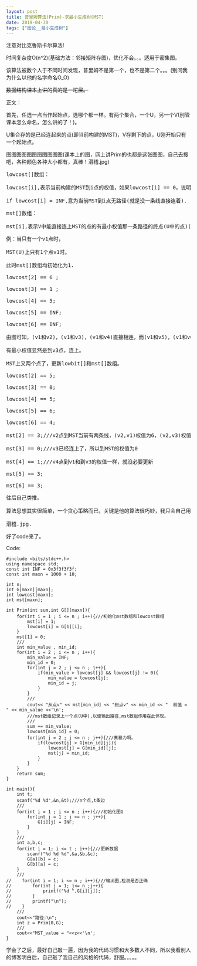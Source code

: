 ```yaml
---
layout: post
title: 普里姆算法(Prim)-求最小生成树(MST)
date: 2019-04-30
tags: ["图论__最小生成树"]
---
```


<!-- wp:paragraph -->

注意对比克鲁斯卡尔算法!

<!-- /wp:paragraph -->

<!-- wp:paragraph -->

时间复杂度O(n^2)(基础方法：邻接矩阵存图)，优化不会。。。适用于密集图。

<!-- /wp:paragraph -->

<!-- wp:paragraph -->

该算法被数个人于不同时间发现，普里姆不是第一个，也不是第二个。。。(别问我为什么以他的名字命名O_O)

<!-- /wp:paragraph -->

<!-- wp:paragraph -->

<del>数据结构课本上讲的真的是一坨屎。</del>

<!-- /wp:paragraph -->

<!-- wp:paragraph -->

正文：

<!-- /wp:paragraph -->

<!-- wp:paragraph -->

首先，任选一点当作起始点，选哪个都一样。有两个集合，一个U，另一个V(别管课本怎么命名，怎么讲的了！)。 

<!-- /wp:paragraph -->

<!-- wp:paragraph -->

U集合存的是已经连起来的点(即当前构建的MST)，V存剩下的点，U刚开始只有一个起始点。 

<!-- /wp:paragraph -->

<!-- wp:paragraph -->

图图图图图图图图图图图(课本上的图，网上讲Prim的也都是这张图图，自己去搜吧，各种颜色各种大小都有，真棒！滑稽.jpg)

<!-- /wp:paragraph -->

<!-- wp:preformatted -->
<pre class="wp-block-preformatted">lowcost[]数组：  

lowcost[i],表示当前构建的MST到i点的权值，如果lowcost[i] == 0，说明i点已经在当前的MST中了。  

if lowcost[i] = INF,意为当前MST到i点无路径(就是没一条线直接连着).</pre>
<!-- /wp:preformatted -->

<!-- wp:preformatted -->
<pre class="wp-block-preformatted">mst[]数组：  

mst[i],表示V中能直接连上MST的点的有最小权值那一条路径的终点(U中的点)(fuck!看例子),mst[i] == 0表示i点连上了 </pre>
<!-- /wp:preformatted -->

<!-- wp:preformatted -->
<pre class="wp-block-preformatted">例：当只有一个v1点时，  

MST(U)上只有1个点v1时。  

此时mst[]数组均初始化为1.  

lowcost[2] == 6 ;  

lowcost[3] == 1 ;  

lowcost[4] == 5;  

lowcost[5] == INF;  

lowcost[6] == INF;  

由图可知，(v1和v2)，(v1和v3)，(v1和v4)直接相连，而(v1和v5)，(v1和v6)没有直接相连。  

有最小权值显然是到v3点，连上。  

MST上又两个点了，更新lowbit[]和mst[]数组。  

lowcost[2] == 5;  

lowcost[3] == 0;  

lowcost[4] == 5;  

lowcost[5] == 6;  

lowcost[6] == 4;  

mst[2] == 3;///v2点到MST当前有两条线，(v2,v1)权值为6，(v2,v3)权值为5，显然到v3点权值小，所以mst[2] == 3;  

mst[3] == 0;///v3已经连上了，所以到MST的权值为0  

mst[4] == 1;///v4点到v1和到v3的权值一样，就没必要更新  

mst[5] == 3;  

mst[6] == 3;</pre>
<!-- /wp:preformatted -->

<!-- wp:preformatted -->
<pre class="wp-block-preformatted">往后自己类推。  

算法思想其实很简单，一个贪心策略而已，关键是他的算法很巧妙，我只会自己用暴力写出这颗MST来，囧rz。  

滑稽.jpg.</pre>
<!-- /wp:preformatted -->

<!-- wp:paragraph -->

好了code来了。

<!-- /wp:paragraph -->

<!-- wp:paragraph -->

Code:

<!-- /wp:paragraph -->

<!-- wp:code -->

    #include <bits/stdc++.h>
    using namespace std;
    const int INF = 0x3f3f3f3f;
    const int maxn = 1000 + 10;

    int n;
    int G[maxn][maxn];
    int lowcost[maxn];
    int mst[maxn];

    int Prim(int sum,int G[][maxn]){
        for(int i = 1 ; i <= n ; i++){///初始化mst数组和lowcost数组
            mst[i] = 1;
            lowcost[i] = G[1][i];
        }
        mst[1] = 0;
        ///
        int min_value , min_id;
        for(int i = 2 ; i <= n ; i++){
            min_value = INF;
            min_id = 0;
            for(int j = 2 ; j <= n ; j++){
                if(min_value > lowcost[j] && lowcost[j] != 0){
                    min_value = lowcost[j];
                    min_id = j;
                }
            }
            ///
            cout<< "从点v" << mst[min_id] << "到点v" << min_id << "  权值 = " << min_value <<'\n';
            ///mst数组记录上一个点(U中),以便输出路径,mst数组作用在此体现。
            ///
            sum += min_value;
            lowcost[min_id] = 0;
            for(int j = 2 ; j <= n ; j++){///真暴力啊。
                if(lowcost[j] > G[min_id][j]){
                    lowcost[j] = G[min_id][j];
                    mst[j] = min_id;
                }
            }
        }
        return sum;
    }

    int main(){
        int t;
        scanf("%d %d",&n,&t);///n个点,t条边
        ///
        for(int i = 1 ; i <= n ; i++){///初始化图G
            for(int j = 1 ; j <= n ; j++){
                G[i][j] = INF;
            }
        }
        ///
        int a,b,c;
        for(int i = 1; i <= t ; i++){///更新数据
            scanf("%d %d %d",&a,&b,&c);
            G[a][b] = c;
            G[b][a] = c;
        }
        ///
    //    for(int i = 1; i <= n ; i++){///输出图,检测是否正确
    //        for(int j = 1; j<= n ;j++){
    //            printf("%d ",G[i][j]);
    //        }
    //        printf("\n");
    //    }
        ///
        cout<<"路径:\n";
        int z = Prim(0,G);
        ///
        cout<<"MST_value = "<<z<<'\n';
    }

<!-- /wp:code -->

<!-- wp:paragraph -->

<!-- /wp:paragraph -->

<!-- wp:paragraph -->

学会了之后，最好自己敲一遍，因为我的代码习惯和大多数人不同，所以我看别人的博客明白后，自己敲了我自己的风格的代码，舒服。。。。。

<!-- /wp:paragraph -->